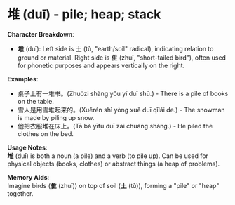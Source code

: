 # **堆 (duī) - pile; heap; stack**

**Character Breakdown**:  
- **堆** (duī): Left side is 土 (tǔ, "earth/soil" radical), indicating relation to ground or material. Right side is 隹 (zhuī, "short-tailed bird"), often used for phonetic purposes and appears vertically on the right.

**Examples**:  
- 桌子上有一堆书。(Zhuōzi shàng yǒu yī duī shū.) - There is a pile of books on the table.  
- 雪人是用雪堆起来的。(Xuěrén shì yòng xuě duī qǐlái de.) - The snowman is made by piling up snow.  
- 他把衣服堆在床上。(Tā bǎ yīfu duī zài chuáng shàng.) - He piled the clothes on the bed.

**Usage Notes**:  
**堆** (duī) is both a noun (a pile) and a verb (to pile up). Can be used for physical objects (books, clothes) or abstract things (a heap of problems).

**Memory Aids**:  
Imagine birds (**隹** (zhuī)) on top of soil (**土** (tǔ)), forming a "pile" or "heap" together.